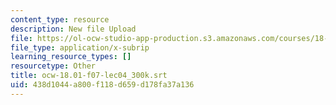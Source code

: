 ```yaml
---
content_type: resource
description: New file Upload
file: https://ol-ocw-studio-app-production.s3.amazonaws.com/courses/18-01sc-single-variable-calculus-fall-2010/438d1044a800f118d659d178fa37a136_ocw-18.01-f07-lec04_300k.srt
file_type: application/x-subrip
learning_resource_types: []
resourcetype: Other
title: ocw-18.01-f07-lec04_300k.srt
uid: 438d1044-a800-f118-d659-d178fa37a136
---
```

